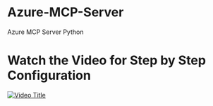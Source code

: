 # Azure-MCP-Server
Azure MCP Server Python

# Watch the Video for Step by Step Configuration

[![Video Title](https://img.youtube.com/vi/_8cf1J-UyVU/0.jpg)](https://www.youtube.com/watch?v=_8cf1J-UyVU)